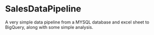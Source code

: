 # SalesDataPipeline
A very simple data pipeline from a MYSQL database and excel sheet to BigQuery, along with some simple analysis. 
